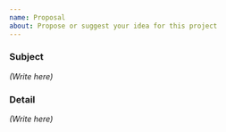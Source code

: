 ```yaml
---
name: Proposal
about: Propose or suggest your idea for this project
---
```


### Subject

*(Write here)*



### Detail

*(Write here)*
